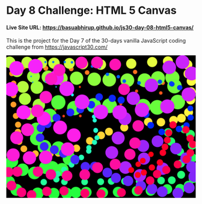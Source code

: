 # Day 8 Challenge: HTML 5 Canvas

#### Live Site URL: https://basuabhirup.github.io/js30-day-08-html5-canvas/

This is the project for the Day 7 of the 30-days vanilla JavaScript coding challenge from https://javascript30.com/


![Screenshot of the completed Project](./screenshot-day08.png)
